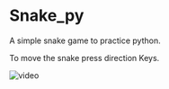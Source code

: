 # Snake_py

A simple snake game to practice python.

To move the snake press direction Keys.


![video](https://user-images.githubusercontent.com/45483097/94272507-6fb13e80-ff43-11ea-9d9f-b7d78ba20536.gif)
